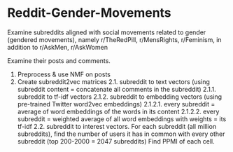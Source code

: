 # Reddit-Gender-Movements
Examine subreddits aligned with social movements related to gender (gendered movements), namely r/TheRedPill, r/MensRights, r/Feminism, in addition to r/AskMen, r/AskWomen

Examine their posts and comments. 
1. Preprocess & use NMF on posts 
2. Create subreddit2vec matrices 
  2.1. subreddit to text vectors (using subreddit content = concatenate all comments in the subreddit)
    2.1.1. subreddit to tf-idf vectors
    2.1.2. subreddit to embedding vectors (using pre-trained Twitter word2vec embeddings)
      2.1.2.1. every subreddit = average of word embeddings of the words in its content
      2.1.2.2. every subreddit = weighted average of all word embeddings with weights = its tf-idf
  2.2. subreddit to interest vectors. 
  For each subreddit (all million subreddits), find the number of users it has in common with every other subreddit (top 200-2000 = 2047 subreddits)
  Find PPMI of each cell. 
  
